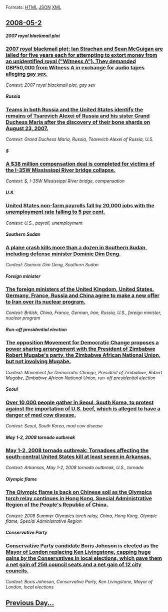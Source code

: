 
Formats: [HTML](2008/05/2/index.html)  [JSON](2008/05/2/index.json)  [XML](2008/05/2/index.xml)  

## [2008-05-2](/news/2008/05/2/index.md)

##### 2007 royal blackmail plot
### [ 2007 royal blackmail plot: Ian Strachan and Sean McGuigan are jailed for five years each for attempting to extort money from an unidentified royal ("Witness A"). They demanded GBP50,000 from Witness A in exchange for audio tapes alleging gay sex. ](/news/2008/05/2/2007-royal-blackmail-plot-ian-strachan-and-sean-mcguigan-are-jailed-for-five-years-each-for-attempting-to-extort-money-from-an-unidentifie.md)
_Context: 2007 royal blackmail plot, gay sex_

##### Russia
### [ Teams in both Russia and the United States identify the remains of Tsarevich Alexei of Russia and his sister Grand Duchess Maria after the discovery of their bone shards on August 23, 2007. ](/news/2008/05/2/teams-in-both-russia-and-the-united-states-identify-the-remains-of-tsarevich-alexei-of-russia-and-his-sister-grand-duchess-maria-after-the.md)
_Context: Grand Duchess Maria, Russia, Tsarevich Alexei of Russia, U.S._

##### $
### [ A $38 million compensation deal is completed for victims of the I-35W Mississippi River bridge collapse. ](/news/2008/05/2/a-38-million-compensation-deal-is-completed-for-victims-of-the-i-35w-mississippi-river-bridge-collapse.md)
_Context: $, I-35W Mississippi River bridge, compensation_

##### U.S.
### [ United States non-farm payrolls fall by 20,000 jobs with the unemployment rate falling to 5 per cent. ](/news/2008/05/2/united-states-non-farm-payrolls-fall-by-20-000-jobs-with-the-unemployment-rate-falling-to-5-per-cent.md)
_Context: U.S., payroll, unemployment_

##### Southern Sudan
### [ A plane crash kills more than a dozen in Southern Sudan, including defense minister Dominic Dim Deng. ](/news/2008/05/2/a-plane-crash-kills-more-than-a-dozen-in-southern-sudan-including-defense-minister-dominic-dim-deng.md)
_Context: Dominic Dim Deng, Southern Sudan_

##### Foreign minister
### [ The foreign ministers of the United Kingdom, United States, Germany, France, Russia and China agree to make a new offer to Iran over its nuclear program. ](/news/2008/05/2/the-foreign-ministers-of-the-united-kingdom-united-states-germany-france-russia-and-china-agree-to-make-a-new-offer-to-iran-over-its-nu.md)
_Context: British, China, France, German, Iran, Russia, U.S., foreign minister, nuclear program_

##### Run-off presidential election
### [ The opposition Movement for Democratic Change proposes a power sharing arrangement with the President of Zimbabwe Robert Mugabe's party, the Zimbabwe African National Union, but not involving Mugabe. ](/news/2008/05/2/the-opposition-movement-for-democratic-change-proposes-a-power-sharing-arrangement-with-the-president-of-zimbabwe-robert-mugabe-s-party-th.md)
_Context: Movement for Democratic Change, President of Zimbabwe, Robert Mugabe, Zimbabwe African National Union, run-off presidential election_

##### Seoul
### [ Over 10,000 people gather in Seoul, South Korea, to protest against the importation of U.S. beef, which is alleged to have a danger of mad cow disease. ](/news/2008/05/2/over-10-000-people-gather-in-seoul-south-korea-to-protest-against-the-importation-of-u-s-beef-which-is-alleged-to-have-a-danger-of-mad.md)
_Context: Seoul, South Korea, mad cow disease_

##### May 1-2, 2008 tornado outbreak
### [ May 1-2, 2008 tornado outbreak: Tornadoes affecting the south-central United States kill at least seven in Arkansas. ](/news/2008/05/2/may-1-2-2008-tornado-outbreak-tornadoes-affecting-the-south-central-united-states-kill-at-least-seven-in-arkansas.md)
_Context: Arkansas, May 1-2, 2008 tornado outbreak, U.S., tornado_

##### Olympic flame
### [ The Olympic flame is back on Chinese soil as the Olympics torch relay continues in Hong Kong, Special Administrative Region of the People's Republic of China. ](/news/2008/05/2/the-olympic-flame-is-back-on-chinese-soil-as-the-olympics-torch-relay-continues-in-hong-kong-special-administrative-region-of-the-people-s.md)
_Context: 2008 Summer Olympics torch relay, China, Hong Kong, Olympic flame, Special Administrative Region_

##### Conservative Party
### [ Conservative Party candidate Boris Johnson is elected as the Mayor of London replacing Ken Livingstone, capping huge gains by the Conservatives in local elections, which gave them a net gain of 256 council seats and a net gain of 12 city councils. ](/news/2008/05/2/conservative-party-candidate-boris-johnson-is-elected-as-the-mayor-of-london-replacing-ken-livingstone-capping-huge-gains-by-the-conservat.md)
_Context: Boris Johnson, Conservative Party, Ken Livingstone, Mayor of London, local elections_

## [Previous Day...](/news/2008/05/1/index.md)

